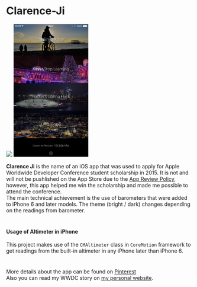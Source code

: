 # Clarence-Ji
<img src="http://forthebadge.com/images/badges/made-with-swift.svg" height="30">

<img src="IMG_7041.jpg" width="40%">

**Clarence Ji** is the name of an iOS app that was used to apply for Apple Worldwide Developer Conference student scholarship in 2015.
It is not and will not be pushlished on the App Store due to the [App Review Policy](https://developer.apple.com/app-store/review/), however, this app helped me win the scholarship and made me possible to attend the conference. <br />
The main technical achievement is the use of barometers that were added to iPhone 6 and later models. The theme (bright / dark) changes depending on the readings from barometer.
#
#### Usage of Altimeter in iPhone
This project makes use of the `CMAltimeter` class in `CoreMotion` framework to get readings from the built-in altimeter in any iPhone later than iPhone 6.
#
More details about the app can be found on [Pinterest](https://pinterest.com/clarenceji/clarences-wwdc15-app/) <br />
Also you can read my WWDC story on [my personal website](http://blog.clarenceji.london/all-blogs/2016/7/19/wwdc-2016-san-fran).
